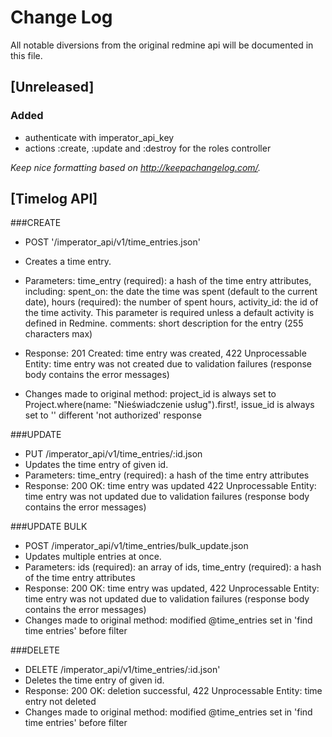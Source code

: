 # Change Log
All notable diversions from the original redmine api will be documented in this file.

## [Unreleased]
### Added
- authenticate with imperator_api_key
- actions :create, :update and :destroy for the roles controller

*Keep nice formatting based on http://keepachangelog.com/.*

## [Timelog API]

###CREATE
- POST '/imperator_api/v1/time_entries.json'
- Creates a time entry.
- Parameters:
    time_entry (required): a hash of the time entry attributes, including:
        spent_on: the date the time was spent (default to the current date),
        hours (required): the number of spent hours,
        activity_id: the id of the time activity. This parameter is required unless a default activity is defined in Redmine.
        comments: short description for the entry (255 characters max)

- Response:
    201 Created: time entry was created,
    422 Unprocessable Entity: time entry was not created due to validation failures (response body contains the error messages)
- Changes made to original method:
    project_id is always set to Project.where(name: "Nieświadczenie usług").first!,
    issue_id is always set to ''
    different 'not authorized' response

###UPDATE 
- PUT /imperator_api/v1/time_entries/:id.json
- Updates the time entry of given id.
- Parameters:
    time_entry (required): a hash of the time entry attributes 
- Response:
    200 OK: time entry was updated
    422 Unprocessable Entity: time entry was not updated due to validation failures (response body contains the error messages)

###UPDATE BULK
- POST /imperator_api/v1/time_entries/bulk_update.json
- Updates multiple entries at once.
- Parameters: 
    ids (required): an array of ids,
    time_entry (required): a hash of the time entry attributes
- Response:
    200 OK: time entry was updated,
    422 Unprocessable Entity: time entry was not updated due to validation failures (response body contains the error messages)
- Changes made to original method:
    modified @time_entries set in 'find time entries' before filter

###DELETE
- DELETE /imperator_api/v1/time_entries/:id.json'
- Deletes the time entry of given id.
- Response:
    200 OK: deletion successful,
    422 Unprocessable Entity: time entry not deleted
- Changes made to original method:
    modified @time_entries set in 'find time entries' before filter



